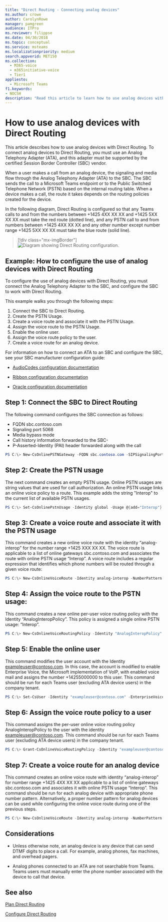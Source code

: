 ```yaml
---
title: "Direct Routing - Connecting analog devices"
ms.author: crowe
author: CarolynRowe
manager: pamgreen
audience: ITPro
ms.reviewer: filippse
ms.date: 04/30/2018
ms.topic: conceptual
ms.service: msteams
ms.localizationpriority: medium
search.appverid: MET150
ms.collection: 
  - M365-voice
  - m365initiative-voice
  - Tier1
appliesto: 
  - Microsoft Teams
f1.keywords:
- NOCSH
description: "Read this article to learn how to use analog devices with Microsoft Teams Phone System Direct Routing."
---
```


# How to use analog devices with Direct Routing

This article describes how to use analog devices with Direct Routing. To connect analog devices to Direct Routing, you must use an Analog Telephony Adapter (ATA), and this adapter must be supported by the certified Session Border Controller (SBC) vendor. 

When a user makes a call from an analog device, the signaling and media flow through the Analog Telephony Adapter (ATA) to the SBC.  The SBC sends the call to a Microsoft Teams endpoint or to the Public Switched Telephone Network (PSTN) based on the internal routing table.  When a device makes a call, the route it takes depends on the routing policies created for the device.

In the following diagram, Direct Routing is configured so that any Teams calls to and from the numbers between +1425 4XX XX XX and +1425 5XX XX XX must take the red route (dotted line), and any PSTN call to and from numbers between +1425 4XX XX XX and any other number except number range +1425 5XX XX XX must take the blue route (solid line). 

> [!div class="mx-imgBorder"]
> ![Diagram showing Direct Routing configuration.](media/direct-routing-analog-device.png)

## Example: How to configure the use of analog devices with Direct Routing

To configure the use of analog devices with Direct Routing, you must connect the Analog Telephony Adapter to the SBC, and configure the SBC to work with Direct Routing. 

This example walks you through the following steps:

1. Connect the SBC to Direct Routing.
2. Create the PSTN Usage.
3. Create a voice route and associate it with the PSTN Usage.
4. Assign the voice route to the PSTN Usage.
5. Enable the online user.
6. Assign the voice route policy to the user.
7. Create a voice route for an analog device.

For information on how to connect an ATA to an SBC and configure the SBC, see your SBC manufacturer configuration guide:

- [AudioCodes configuration documentation](https://www.audiocodes.com/media/14278/connecting-audiocodes-sbc-with-analog-device-to-microsoft-teams-direct-routing-enterprise-model-configuration-note.pdf)

- [Ribbon configuration documentation](https://support.sonus.net/display/UXDOC81/Connect+SBC+Edge+to+Microsoft+Teams+Direct+Routing+to+Support+Analog+Devices)
- [Oracle configuration documentation](https://www.oracle.com/technical-resources/documentation/acme-packet.html#Link-MicrosoftTeams)

## Step 1: Connect the SBC to Direct Routing

The following command configures the SBC connection as follows:

- FQDN sbc.contoso.com
- Signaling port 5068
- Media bypass mode
- Call history information forwarded to the SBC-
- P-Asserted-Identity (PAI) header forwarded along with the call 

```powershell
PS C:\> New-CsOnlinePSTNGateway -FQDN sbc.contoso.com -SIPSignalingPort 5068 -ForwardCallHistory $true -ForwardPAI $true -MediaBypass $true -Enabled $true 
```

## Step 2: Create the PSTN usage 

The next command creates an empty PSTN usage. Online PSTN usages are string values that are used for call authorization. An online PSTN usage links an online voice policy to a route. This example adds the string "Interop" to the current list of available PSTN usages. 

```powershell
PS C:\> Set-CsOnlinePstnUsage -Identity global -Usage @{add="Interop"} 
```

## Step 3: Create a voice route and associate it with the PSTN usage

This command creates a new online voice route with the identity “analog-interop” for the number range +1425 XXX XX XX.  The voice route is applicable to a list of online gateways sbc.contoso.com and associates the route with online PSTN usage “Interop”. A voice route includes a regular expression that identifies which phone numbers will be routed through a given voice route:

```powershell
PS C:\> New-CsOnlineVoiceRoute -Identity analog-interop -NumberPattern "^\+1(425)(\d{7})$" -OnlinePstnGatewayList sbc.contoso.com -Priority 1 -OnlinePstnUsages "Interop"
```

## Step 4: Assign the voice route to the PSTN usage:

This command creates a new online per-user voice routing policy with the Identity “AnalogInteropPolicy”. This policy is assigned a single online PSTN usage: “Interop”.

```powershell
PS C:\> New-CsOnlineVoiceRoutingPolicy -Identity "AnalogInteropPolicy" -OnlinePstnUsages "Interop"
```

## Step 5: Enable the online user

This command modifies the user account with the Identity exampleuser@contoso.com. In this case, the account is modified to enable Enterprise Voice, the Microsoft implementation of VoIP, with enabled voice mail and assigns the number +14255000000 to this user.  This command should be run for each Teams user (excluding ATA device users) in the company tenant.

```powershell
PS C:\> Set-CsUser -Identity "exampleuser@contoso.com" -EnterpriseVoiceEnabled $True -HostedVoiceMail $True -OnPremLineUri "tel:+14255000000"
```

## Step 6: Assign the voice route policy to a user

This command assigns the per-user online voice routing policy AnalogInteropPolicy to the user with the identity exampleuser@contoso.com. This command should be run for each Teams user (excluding ATA device users) in the company tenant.

```powershell
PS C:\> Grant-CsOnlineVoiceRoutingPolicy -Identity "exampleuser@contoso.com" -PolicyName "AnalogInteropPolicy" 
```

## Step 7: Create a voice route for an analog device

This command creates an online voice route with identity “analog-interop” for number range +1425 4XX XX XX applicable to a list of online gateways sbc.contoso.com and associates it with online PSTN usage “Interop”.  This command should be run for each analog device with appropriate phone number pattern. Alternatively, a proper number pattern for analog devices can be used while configuring the online voice route during one of the previous steps.

```powershell
PS C:\> New-CsOnlineVoiceRoute -Identity analog-interop -NumberPattern "^\+1(4254)(\d{6})$"  -OnlinePstnGatewayList sbc.contoso.com -Priority 1 -OnlinePstnUsages "Interop"
```

## Considerations

- Unless otherwise note, an analog device is any device that can send DTMF digits to place a call. For example, analog phones, fax machines, and overhead pagers.

- Analog phones connected to an ATA are not searchable from Teams. Teams users must manually enter the phone number associated with the device to call that device.  
 

## See also

[Plan Direct Routing](direct-routing-plan.md)

[Configure Direct Routing](direct-routing-configure.md)
